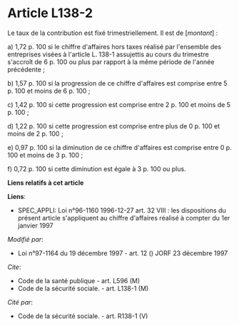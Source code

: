 # Article L138-2

Le taux de la contribution est fixé trimestriellement. Il est de [*montant*] :

a) 1,72 p. 100 si le chiffre d'affaires hors taxes réalisé par l'ensemble des entreprises visées à l'article L. 138-1
assujettis au cours du trimestre s'accroît de 6 p. 100 ou plus par rapport à la même période de l'année précédente ;

b) 1,57 p. 100 si la progression de ce chiffre d'affaires est comprise entre 5 p. 100 et moins de 6 p. 100 ;

c) 1,42 p. 100 si cette progression est comprise entre 2 p. 100 et moins de 5 p. 100 ;

d) 1,22 p. 100 si cette progression est comprise entre plus de 0 p. 100 et moins de 2 p. 100 ;

e) 0,97 p. 100 si la diminution de ce chiffre d'affaires est comprise entre 0 p. 100 et moins de 3 p. 100 ;

f) 0,72 p. 100 si cette diminution est égale à 3 p. 100 ou plus.

**Liens relatifs à cet article**

**Liens**:

  - SPEC_APPLI: Loi n°96-1160 1996-12-27 art. 32 VIII : les dispositions du présent article s'appliquent au chiffre d'affaires réalisé à compter du 1er janvier 1997

_Modifié par_:

  - Loi n°97-1164 du 19 décembre 1997 - art. 12 () JORF 23 décembre 1997

_Cite_:

  - Code de la santé publique - art. L596 (M)
  - Code de la sécurité sociale. - art. L138-1 (M)

_Cité par_:

  - Code de la sécurité sociale. - art. R138-1 (V)
